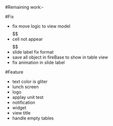 #Remaining work:-

#Fix 
* fix move logic to view model $$$$$$$$$$$$$$$$$$$$$$$$$$$$$$$$$$$$$$
* cell not appear $$$$$$$$$$$$$$$$$$$$$$$$$$$$$$$$$$$$$$$$$$$$$$
* slide label fix format
* save all object in fireBase to show in table view 
* fix animation in slide label 

#Feature 
* text color is gliter 
* lunch screen 
* logo 
* applay unit test 
* notification 
* widget 
* view title
* handle empty tables 
